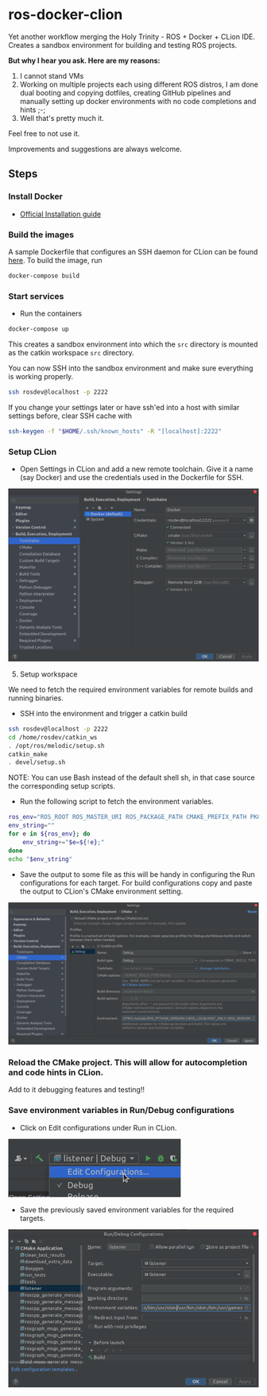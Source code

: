 # ros-docker-clion

Yet another workflow merging the Holy Trinity - ROS + Docker + CLion IDE. Creates a sandbox environment for building and testing ROS projects.

**But why I hear you ask. Here are my reasons:**
1. I cannot stand VMs
2. Working on multiple projects each using different ROS distros, I am done dual booting and copying dotfiles, creating GitHub pipelines and manually setting up docker environments with no code completions and hints ;-;
3. Well that's pretty much it.

Feel free to not use it.

Improvements and suggestions are always welcome.

## Steps

### Install Docker
  - [Official Installation guide](https://docs.docker.com/engine/install/)

### Build the images

A sample Dockerfile that configures an SSH daemon for CLion can be found [here](docker/sandbox.Dockerfile).
To build the image, run

```bash
docker-compose build
```

### Start services

- Run the containers

```bash
docker-compose up
```

This creates a sandbox environment into which the `src` directory is mounted as the catkin workspace `src` directory.

You can now SSH into the sandbox environment and make sure everything is working properly.

```bash
ssh rosdev@localhost -p 2222
```

If you change your settings later or have ssh'ed into a host with similar settings before, clear SSH cache with

```bash
ssh-keygen -f "$HOME/.ssh/known_hosts" -R "[localhost]:2222"
```

### Setup CLion

- Open Settings in CLion and add a new remote toolchain. Give it a name (say Docker) and use the credentials 
  used in the Dockerfile for SSH.
  
![alt toolchainImg](img/toolchain.png)

5. Setup workspace

We need to fetch the required environment variables for remote builds and running binaries.

- SSH into the environment and trigger a catkin build

```bash
ssh rosdev@localhost -p 2222
cd /home/rosdev/catkin_ws
. /opt/ros/melodic/setup.sh
catkin_make
. devel/setup.sh
```
NOTE: You can use Bash instead of the default shell sh, in that case source the corresponding setup scripts.

- Run the following script to fetch the environment variables.
```bash
ros_env="ROS_ROOT ROS_MASTER_URI ROS_PACKAGE_PATH CMAKE_PREFIX_PATH PKG_CONFIG_PATH PYTHONPATH LD_LIBRARY_PATH PATH ROS_DISTRO ROS_PYTHON_VERSION ROS_LOCALHOST_ONLY ROS_VERSION"
env_string=""
for e in ${ros_env}; do
    env_string+="$e=${!e};"
done
echo "$env_string"
```

- Save the output to some file as this will be handy in configuring the Run configurations for each target. 
  For build configurations copy and paste the output to CLion's CMake environment setting.
  
![alt profileImg](img/profile.png)

### Reload the CMake project. This will allow for autocompletion and code hints in CLion. 
   Add to it debugging features and testing!!

### Save environment variables in Run/Debug configurations

- Click on Edit configurations under Run in CLion.
   
![alt wheretoclick](img/runconfig.png)

- Save the previously saved environment variables for the required targets.

![alt runconfig](img/run-debug-cfg.png)
